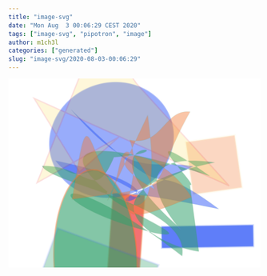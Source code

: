 ```yaml
---
title: "image-svg"
date: "Mon Aug  3 00:06:29 CEST 2020"
tags: ["image-svg", "pipotron", "image"]
author: m1ch3l
categories: ["generated"]
slug: "image-svg/2020-08-03-00:06:29"
---
```


![](image.svg)
